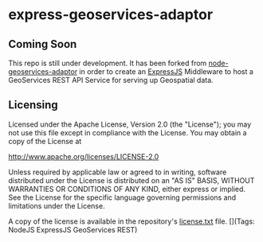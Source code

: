 express-geoservices-adaptor
===========================

## Coming Soon

This repo is still under development. It has been forked from [node-geoservices-adaptor](/Esri/node-geoservices-adaptor) in order to create an [ExpressJS](http://expressjs.com) Middleware to host a GeoServices REST API Service for serving up Geospatial data.

## Licensing

Licensed under the Apache License, Version 2.0 (the "License");
you may not use this file except in compliance with the License.
You may obtain a copy of the License at

   http://www.apache.org/licenses/LICENSE-2.0

Unless required by applicable law or agreed to in writing, software
distributed under the License is distributed on an "AS IS" BASIS,
WITHOUT WARRANTIES OR CONDITIONS OF ANY KIND, either express or implied.
See the License for the specific language governing permissions and
limitations under the License.

A copy of the license is available in the repository's [license.txt](blob/master/license.txt) file.
[](Tags: NodeJS ExpressJS GeoServices REST)
